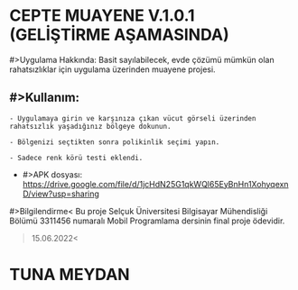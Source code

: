 # CEPTE MUAYENE V.1.0.1 (GELİŞTİRME AŞAMASINDA)

#>Uygulama Hakkında: 
Basit sayılabilecek, evde çözümü mümkün olan rahatsızlıklar için uygulama üzerinden muayene projesi.

#>Kullanım:
--
    - Uygulamaya girin ve karşınıza çıkan vücut görseli üzerinden rahatsızlık yaşadığınız bölgeye dokunun.

    - Bölgenizi seçtikten sonra polikinlik seçimi yapın.

    - Sadece renk körü testi eklendi.
    
   - #>APK dosyası:
https://drive.google.com/file/d/1jcHdN25G1qkWQl65EyBnHn1XohyqexnD/view?usp=sharing




#>Bilgilendirme<
Bu proje Selçuk Üniversitesi Bilgisayar Mühendisliği Bölümü 3311456 numaralı Mobil Programlama dersinin final proje ödevidir. 

>15.06.2022<

# TUNA MEYDAN
